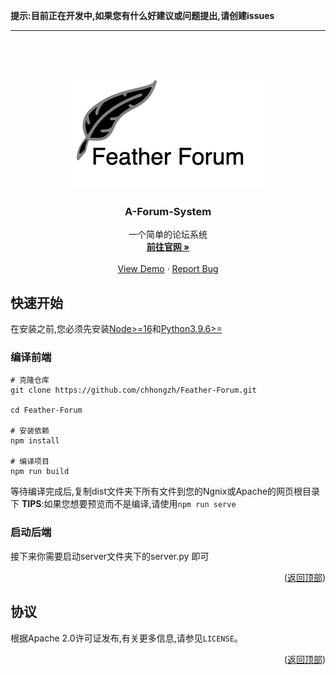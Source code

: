 **提示:目前正在开发中,如果您有什么好建议或问题提出,请创建issues**

--------

<br />
<br />

<a name="readme-top"></a>


<br />
<div align="center">
  <a href="https://github.com/chhongzh/Feather-Forum">
    <img src="images/FeatherForum.png" alt="Logo">
  </a>
  <h3 align="center">A-Forum-System</h3>

  <p align="center">
    一个简单的论坛系统
    <br />
    <a href="https://github.com/chhongzh/Feather-Forum"><strong>前往官网 »</strong></a>
    <br />
    <br />
    <a href="https://github.com/chhongzh/Feather-Forum">View Demo</a>
    ·
    <a href="https://github.com/chhongzh/Feather-Forum/issues">Report Bug</a>
  </p>

</div>


## 快速开始

在安装之前,您必须先安装[Node>=16](https://nodejs.org/zh-cn/download/current/)和[Python3.9.6>=](https://www.python.org/downloads/)

### 编译前端

```shell
# 克隆仓库
git clone https://github.com/chhongzh/Feather-Forum.git

cd Feather-Forum

# 安装依赖
npm install

# 编译项目
npm run build
```

等待编译完成后,复制dist文件夹下所有文件到您的Ngnix或Apache的网页根目录下
**TIPS**:如果您想要预览而不是编译,请使用`npm run serve`


### 启动后端

接下来你需要启动server文件夹下的server.py 即可

<p align="right">(<a href="#readme-top">返回顶部</a>)</p>

## 协议

根据Apache 2.0许可证发布,有关更多信息,请参见`LICENSE`。

<p align="right">(<a href="#readme-top">返回顶部</a>)</p>

